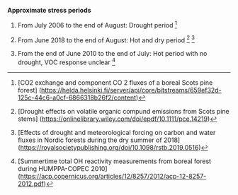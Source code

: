**Approximate stress periods**
1. From July 2006 to the end of August: Drought period [^1]
[^1]: [CO2 exchange and component CO 2 fluxes of a boreal Scots pine forest] (https://helda.helsinki.fi/server/api/core/bitstreams/659ef32d-125c-44c6-a0cf-6866318b26f2/content)
2. From June 2018 to the end of August: Hot and dry period [^2] [^3]
[^2]: [Drought effects on volatile organic compund emissions from Scots pine stems] (https://onlinelibrary.wiley.com/doi/epdf/10.1111/pce.14219)
[^3]: [Effects of drought and meteorological forcing on carbon and water fluxes in Nordic forests during the dry summer of 2018] (https://royalsocietypublishing.org/doi/10.1098/rstb.2019.0516)
3. From the end of June 2010 to the end of July: Hot period with no drought, VOC response unclear [^4]
[^4]: [Summertime total OH reactivity measurements from boreal forest during HUMPPA-COPEC 2010] (https://acp.copernicus.org/articles/12/8257/2012/acp-12-8257-2012.pdf)
